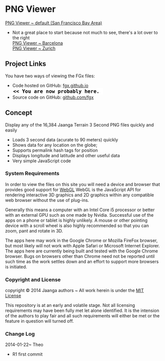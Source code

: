 PNG Viewer
==========

[PNG Viewer ~ default (San Francisco Bay Area)]( r1/png-viewer.html )   
* Not a great place to start because not much to see, there's a lot over to the right  
[PNG Viewer ~ Barcelona]( http://jaanga.github.io/terrain-viewer/png-viewer/r1/png-viewer.html#64#47 )  
[PNG Viewer ~ Zurich]( http://jaanga.github.io/terrain-viewer/png-viewer/r1/png-viewer.html#67#44 )  



## Project Links

You have two ways of viewing the FGx files:

* Code hosted on GitHub: [fgx.github.io]( http://jaanga.github.io/terrain-viewer/png-viewer/ "view the files as apps." ) <input value="<< You are now probably here." size=28 style="font:bold 12pt monospace;border-width:0;" >  
* Source code on GitHub: [github.com/fgx]( https://github.com/jaanga/terrain-viewer/tree/gh-pages/png-viewer/ "View the files as source code." ) <scan style=display:none ><< You are now probably here.</scan>

## Concept

Display any of the 16,384 Jaanga Terrain 3 Second PNG files quickly and easily


- Loads 3 second data (acurate to 90 meters) quickly
- Shows data for any location on the globe;
- Supports permalink hash tags for position
- Displays longitude and latitude and other useful data
- Very simple JavaScript code

### System Requirements

In order to view the files on this site you will need a device and browser that provides good support for [WebGL](http://get.webgl.org/)
WebGL is the JavaScript API for rendering interactive 3D graphics and 2D graphics within any compatible web browser without the use of plug-ins. 

Generally this means a computer with an Intel Core i5 processor or better with an external GPU such as one made by Nvidia. 
Successful use of the apps on a phone or tablet is highly unlikely. 
A mouse or other pointing device with a scroll wheel is also highly recommended so that you can zoom, pant and rotate in 3D.

The apps here may work in the Google Chrome or Mozilla FireFox browser, but most likely will not work with Apple Safari or Microsoft Internet Explorer. 
The apps here are currently being built and tested with the Google Chrome browser. 
Bugs on browsers other than Chrome need not be reported until such time as the work settles down and an effort to support more browsers is initiated.



### Copyright and License
copyright &copy; 2014 Jaanga authors ~ All work herein is under the [MIT License](http://jaanga.github.io/libs/jaanga-copyright-and-mit-license.md)

This repository is at an early and volatile stage. Not all licensing requirements may have been fully met let alone identified. It is the intension of the authors to play fair and all such requirements will either be met or the feature in question will turned off.

### Change Log



2014-01-22~ Theo

* R1 first commit